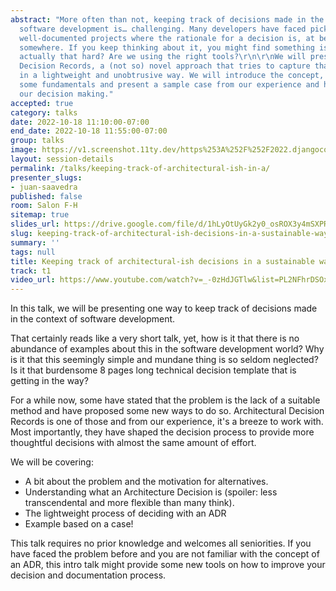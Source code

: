 ```yaml
---
abstract: "More often than not, keeping track of decisions made in the context of
  software development is… challenging. Many developers have faced picking up seemingly
  well-documented projects where the rationale for a decision is, at best, available...
  somewhere. If you keep thinking about it, you might find something is odd. Is it
  actually that hard? Are we using the right tools?\r\n\r\nWe will present Architectural
  Decision Records, a (not so) novel approach that tries to capture that rationale
  in a lightweight and unobtrusive way. We will introduce the concept, go through
  some fundamentals and present a sample case from our experience and how it has reshaped
  our decision making."
accepted: true
category: talks
date: 2022-10-18 11:10:00-07:00
end_date: 2022-10-18 11:55:00-07:00
group: talks
image: https://v1.screenshot.11ty.dev/https%253A%252F%252F2022.djangocon.us%252Fpresenters%252Fjuan-saavedra%252F/opengraph/
layout: session-details
permalink: /talks/keeping-track-of-architectural-ish-in-a/
presenter_slugs:
- juan-saavedra
published: false
room: Salon F-H
sitemap: true
slides_url: https://drive.google.com/file/d/1hLyOtUyGk2y0_osROX3y4mSXPRzJGSBo/view
slug: keeping-track-of-architectural-ish-decisions-in-a-sustainable-way
summary: ''
tags: null
title: Keeping track of architectural-ish decisions in a sustainable way
track: t1
video_url: https://www.youtube.com/watch?v=_-0zHdJGTlw&list=PL2NFhrDSOxgUoF-4F2MdAFvOK1wOrNdqB
---
```


In this talk, we will be presenting one way to keep track of decisions made in the context of software development.

That certainly reads like a very short talk, yet, how is it that there is no abundance of examples about this in the software development world? Why is it that this seemingly simple and mundane thing is so seldom neglected? Is it that burdensome 8 pages long technical decision template that is getting in the way?

For a while now, some have stated that the problem is the lack of a suitable method and have proposed some new ways to do so. Architectural Decision Records is one of those and from our experience, it's a breeze to work with. Most importantly, they have shaped the decision process to provide more thoughtful decisions with almost the same amount of effort.

We will be covering:
- A bit about the problem and the motivation for alternatives.
- Understanding what an Architecture Decision is (spoiler: less transcendental and more flexible than many think).
- The lightweight process of deciding with an ADR
- Example based on a case!

This talk requires no prior knowledge and welcomes all seniorities. If you have faced the problem before and you are not familiar with the concept of an ADR, this intro talk might provide some new tools on how to improve your decision and documentation process.
